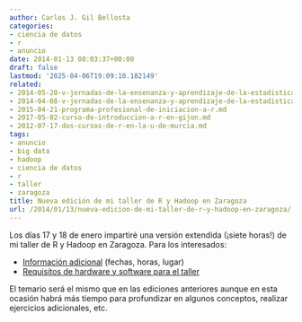 ```yaml
---
author: Carlos J. Gil Bellosta
categories:
- ciencia de datos
- r
- anuncio
date: 2014-01-13 08:03:37+00:00
draft: false
lastmod: '2025-04-06T19:09:10.182149'
related:
- 2014-05-20-v-jornadas-de-la-ensenanza-y-aprendizaje-de-la-estadistica-y-la-investigacion-operativa-2.md
- 2014-04-08-v-jornadas-de-la-ensenanza-y-aprendizaje-de-la-estadistica-y-la-investigacion-operativa.md
- 2015-04-21-programa-profesional-de-iniciacion-a-r.md
- 2017-05-02-curso-de-introduccion-a-r-en-gijon.md
- 2012-07-17-dos-cursos-de-r-en-la-u-de-murcia.md
tags:
- anuncio
- big data
- hadoop
- ciencia de datos
- r
- taller
- zaragoza
title: Nueva edición de mi taller de R y Hadoop en Zaragoza
url: /2014/01/13/nueva-edicion-de-mi-taller-de-r-y-hadoop-en-zaragoza/
---
```


Los días 17 y 18 de enero impartiré una versión extendida (¡siete horas!) de mi taller de R y Hadoop en Zaragoza. Para los interesados:

* [Información adicional](http://www.zaragoza.es/ciudad/centros/detalle_Agenda?id=113212) (fechas, horas, lugar)
* [Requisitos de hardware y software para el taller](https://datanalytics.com/2013/12/02/requisitos-para-mi-taller-de-hadoop-r-en-las-v-jornadas-de-usuarios-de-r/)

El temario será el mismo que en las ediciones anteriores aunque en esta ocasión habrá más tiempo para profundizar en algunos conceptos, realizar ejercicios adicionales, etc.